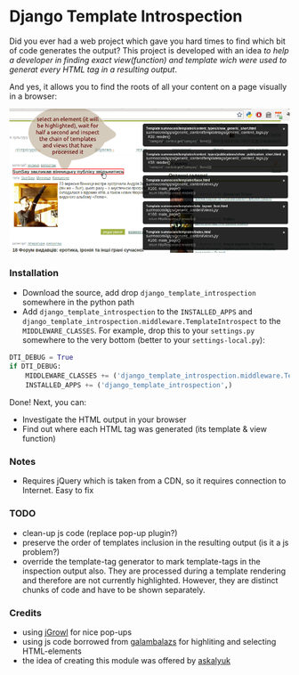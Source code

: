 Django Template Introspection
=============================
  Did you ever had a web project which gave you hard times to find which bit of code generates the output?
  This project is developed with an idea *to help a developer in finding exact
  view(function) and template wich were used to generat every HTML tag in a resulting output*.

  And yes, it allows you to find the roots of all your content on a page visually in a browser:

  ![Screen sample](https://raw.githubusercontent.com/235/django-template-introspection/master/djangotemplateintrospection.png "Sample usage")


### Installation
  - Download the source, add drop `django_template_introspection` somewhere in the python path
  - Add `django_template_introspection` to the `INSTALLED_APPS` and `django_template_introspection.middleware.TemplateIntrospect` to the `MIDDLEWARE_CLASSES`.
For example, drop this to your `settings.py` somewhere to the very bottom (better to your `settings-local.py`):

```python
DTI_DEBUG = True
if DTI_DEBUG:
    MIDDLEWARE_CLASSES += ('django_template_introspection.middleware.TemplateIntrospect',)
    INSTALLED_APPS += ('django_template_introspection',)
```


  
Done! Next, you can:
  - Investigate the HTML output in your browser
  - Find out where each HTML tag was generated (its template & view function)

### Notes
  - Requires jQuery which is taken from a CDN, so it requires connection to Internet. Easy to fix
 

### TODO
 - clean-up js code (replace pop-up plugin?)
 - preserve the order of templates inclusion in the resulting output (is it a js problem?)
 - override the template-tag generator to mark template-tags in the inspection output also. They are processed during a template rendering and therefore are not currently highlighted. However, they are distinct chunks of code and have to be shown separately.

### Credits
 - using [jGrowl](http://stanlemon.net/projects/jgrowl.html) for nice pop-ups
 - using js code borrowed from [galambalazs](http://stackoverflow.com/questions/4711023/how-to-make-this-javascript-much-faster/4711224#4711224) for highliting and selecting HTML-elements
 - the idea of creating this module was offered by [askalyuk](https://github.com/askalyuk)
